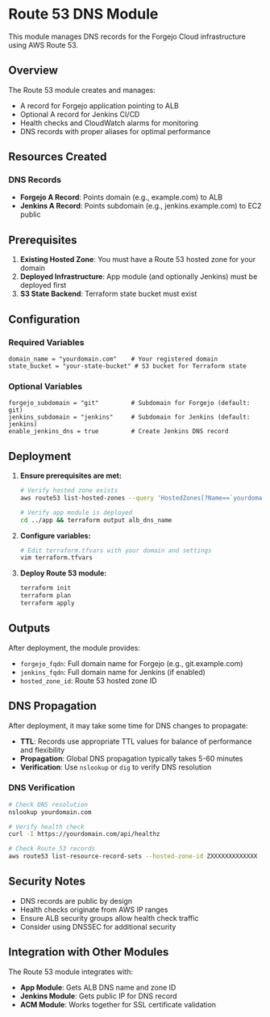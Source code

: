 # Route 53 DNS Module

This module manages DNS records for the Forgejo Cloud infrastructure using AWS Route 53.

## Overview

The Route 53 module creates and manages:
- A record for Forgejo application pointing to ALB
- Optional A record for Jenkins CI/CD
- Health checks and CloudWatch alarms for monitoring
- DNS records with proper aliases for optimal performance

## Resources Created

### DNS Records
- **Forgejo A Record**: Points domain (e.g., example.com) to ALB
- **Jenkins A Record**: Points subdomain (e.g., jenkins.example.com) to EC2 public 

## Prerequisites
1. **Existing Hosted Zone**: You must have a Route 53 hosted zone for your domain
2. **Deployed Infrastructure**: App module (and optionally Jenkins) must be deployed first
3. **S3 State Backend**: Terraform state bucket must exist

## Configuration

### Required Variables

```hcl
domain_name = "yourdomain.com"    # Your registered domain
state_bucket = "your-state-bucket" # S3 bucket for Terraform state
```

### Optional Variables

```hcl
forgejo_subdomain = "git"         # Subdomain for Forgejo (default: git)
jenkins_subdomain = "jenkins"     # Subdomain for Jenkins (default: jenkins)
enable_jenkins_dns = true         # Create Jenkins DNS record
```

## Deployment

1. **Ensure prerequisites are met:**
   ```bash
   # Verify hosted zone exists
   aws route53 list-hosted-zones --query 'HostedZones[?Name==`yourdomain.com.`]'
   
   # Verify app module is deployed
   cd ../app && terraform output alb_dns_name
   ```

2. **Configure variables:**
   ```bash
   # Edit terraform.tfvars with your domain and settings
   vim terraform.tfvars
   ```

3. **Deploy Route 53 module:**
   ```bash
   terraform init
   terraform plan
   terraform apply
   ```

## Outputs

After deployment, the module provides:

- `forgejo_fqdn`: Full domain name for Forgejo (e.g., git.example.com)
- `jenkins_fqdn`: Full domain name for Jenkins (if enabled)
- `hosted_zone_id`: Route 53 hosted zone ID

## DNS Propagation

After deployment, it may take some time for DNS changes to propagate:
- **TTL**: Records use appropriate TTL values for balance of performance and flexibility
- **Propagation**: Global DNS propagation typically takes 5-60 minutes
- **Verification**: Use `nslookup` or `dig` to verify DNS resolution

### DNS Verification

```bash
# Check DNS resolution
nslookup yourdomain.com

# Verify health check
curl -I https://yourdomain.com/api/healthz

# Check Route 53 records
aws route53 list-resource-record-sets --hosted-zone-id ZXXXXXXXXXXXXX
```

## Security Notes

- DNS records are public by design
- Health checks originate from AWS IP ranges
- Ensure ALB security groups allow health check traffic
- Consider using DNSSEC for additional security

## Integration with Other Modules

The Route 53 module integrates with:
- **App Module**: Gets ALB DNS name and zone ID
- **Jenkins Module**: Gets public IP for DNS record
- **ACM Module**: Works together for SSL certificate validation